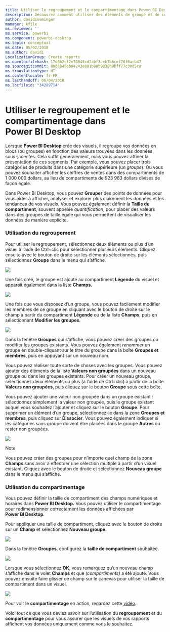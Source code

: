 ```yaml
---
title: Utiliser le regroupement et le compartimentage dans Power BI Desktop
description: Découvrez comment utiliser des éléments de groupe et de compartimentage dans Power BI Desktop
author: davidiseminger
manager: kfile
ms.reviewer: ''
ms.service: powerbi
ms.component: powerbi-desktop
ms.topic: conceptual
ms.date: 05/02/2018
ms.author: davidi
LocalizationGroup: Create reports
ms.openlocfilehash: 17d6b2cf2e70843cd2abf3ceb7b6cef76f6acb47
ms.sourcegitcommit: 80d6b45eb84243e801b60b9038b9bff77c30d5c8
ms.translationtype: HT
ms.contentlocale: fr-FR
ms.lasthandoff: 06/04/2018
ms.locfileid: "34289714"
---
```

# <a name="use-grouping-and-binning-in-power-bi-desktop"></a>Utiliser le regroupement et le compartimentage dans Power BI Desktop
Lorsque **Power BI Desktop** crée des visuels, il regroupe vos données en blocs (ou groupes) en fonction des valeurs trouvées dans les données sous-jacentes. Cela suffit généralement, mais vous pouvez affiner la présentation de ces segments. Par exemple, vous pouvez placer trois catégories de produits dans une catégorie supérieure (un *groupe*). Ou vous pouvez souhaiter afficher les chiffres de ventes dans des compartiments de 1 000 000 dollars, au lieu de compartiments de 923 983 dollars divisés de façon égale.

Dans Power BI Desktop, vous pouvez **Grouper** des points de données pour vous aider à afficher, analyser et explorer plus clairement les données et les tendances de vos visuels. Vous pouvez également définir la **Taille du compartiment**, souvent appelée *quantification*, pour placer des valeurs dans des groupes de taille égale qui vous permettent de visualiser les données de manière explicite.

### <a name="using-grouping"></a>Utilisation du regroupement
Pour utiliser le regroupement, sélectionnez deux éléments ou plus d’un visuel à l’aide de Ctrl+clic pour sélectionner plusieurs éléments. Cliquez ensuite avec le bouton de droite sur les éléments sélectionnés, puis sélectionnez **Groupe** dans le menu qui s’affiche.

![](media/desktop-grouping-and-binning/grouping-binning_1.png)

Une fois créé, le groupe est ajouté au compartiment **Légende** du visuel et apparaît également dans la liste **Champs**.

![](media/desktop-grouping-and-binning/grouping-binning_2.png)

Une fois que vous disposez d’un groupe, vous pouvez facilement modifier les membres de ce groupe en cliquant avec le bouton de droite sur le champ à partir du compartiment **Légende** ou de la liste **Champs**, puis en sélectionnant **Modifier les groupes**.

![](media/desktop-grouping-and-binning/grouping-binning_3.png)

Dans la fenêtre **Groupes** qui s’affiche, vous pouvez créer des groupes ou modifier les groupes existants. Vous pouvez également *renommer* un groupe en double-cliquant sur le titre du groupe dans la boîte **Groupes et membres**, puis en appuyant sur un nouveau nom.

Vous pouvez réaliser toute sorte de choses avec les groupes. Vous pouvez ajouter des éléments de la liste **Valeurs non groupées** dans un nouveau groupe ou dans les groupes existants. Pour créer un nouveau groupe, sélectionnez deux éléments ou plus (à l’aide de Ctrl+clic) à partir de la boîte **Valeurs non groupées**, puis cliquez sur le bouton **Groupe** sous cette boîte.

Vous pouvez ajouter une valeur non groupée dans un groupe existant : sélectionnez simplement la valeur non groupée, puis le groupe existant auquel vous souhaitez l’ajouter et cliquez sur le bouton **Groupe**. Pour supprimer un élément d’un groupe, sélectionnez-le dans la zone **Groupes et membres**, puis cliquez sur **Dissocier**. Vous pouvez également indiquer si les catégories sans groupe doivent être placées dans le groupe **Autres** ou rester non groupées.

![](media/desktop-grouping-and-binning/grouping-binning_4.png)

> [!NOTE]
> Vous pouvez créer des groupes pour n’importe quel champ de la zone **Champs** sans avoir à effectuer une sélection multiple à partir d’un visuel existant. Cliquez avec le bouton de droite et sélectionnez **Nouveau groupe** dans le menu qui s’affiche.
> 
> 

### <a name="using-binning"></a>Utilisation du compartimentage
Vous pouvez définir la taille de compartiment des champs numériques et horaires dans **Power BI Desktop.** Vous pouvez utiliser le compartimentage pour redimensionner correctement les données affichées par **Power BI Desktop**.

Pour appliquer une taille de compartiment, cliquez avec le bouton de droite sur un **Champ** et sélectionnez **Nouveau groupe**.

![](media/desktop-grouping-and-binning/grouping-binning_5.png)

Dans la fenêtre **Groupes**, configurez la **taille de compartiment** souhaitée.

![](media/desktop-grouping-and-binning/grouping-binning_6.png)

Lorsque vous sélectionnez **OK**, vous remarquez qu’un nouveau champ s’affiche dans le volet **Champs** et que *(compartiments)* a été ajouté. Vous pouvez ensuite faire glisser ce champ sur le canevas pour utiliser la taille de compartiment dans un visuel.

![](media/desktop-grouping-and-binning/grouping-binning_7.png)

Pour voir le **compartimentage** en action, regardez cette [vidéo](https://www.youtube.com/watch?v=BRvdZSfO0DY).

Voici tout ce que vous deviez savoir sur l’utilisation du **regroupement** et du **compartimentage** pour vous assurer que les visuels de vos rapports affichent vos données uniquement comme vous le souhaitez.

